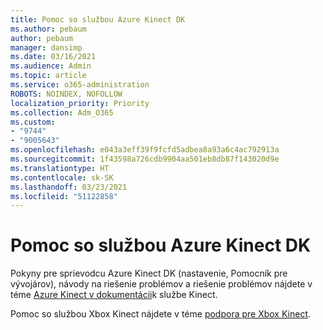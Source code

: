 ```yaml
---
title: Pomoc so službou Azure Kinect DK
ms.author: pebaum
author: pebaum
manager: dansimp
ms.date: 03/16/2021
ms.audience: Admin
ms.topic: article
ms.service: o365-administration
ROBOTS: NOINDEX, NOFOLLOW
localization_priority: Priority
ms.collection: Adm_O365
ms.custom:
- "9744"
- "9005643"
ms.openlocfilehash: e043a3eff39f9fcfd5adbea8a93a6c4ac792913a
ms.sourcegitcommit: 1f43598a726cdb9904aa501eb8db87f143020d9e
ms.translationtype: HT
ms.contentlocale: sk-SK
ms.lasthandoff: 03/23/2021
ms.locfileid: "51122858"
---
```

# <a name="help-with-azure-kinect-dk"></a>Pomoc so službou Azure Kinect DK

Pokyny pre sprievodcu Azure Kinect DK (nastavenie, Pomocník pre vývojárov), návody na riešenie problémov a riešenie problémov nájdete v téme [Azure Kinect v dokumentácii](https://docs.microsoft.com/azure/kinect-dk/)k službe Kinect.


Pomoc so službou Xbox Kinect nájdete v téme [podpora pre Xbox Kinect](https://www.xbox.com/Search?q=kinect&rtc=1#nav-support).